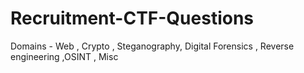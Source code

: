 # Recruitment-CTF-Questions
Domains - Web , Crypto , Steganography, Digital Forensics , Reverse engineering ,OSINT , Misc 
